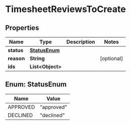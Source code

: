 

# TimesheetReviewsToCreate


## Properties

| Name | Type | Description | Notes |
|------------ | ------------- | ------------- | -------------|
|**status** | [**StatusEnum**](#StatusEnum) |  |  |
|**reason** | **String** |  |  [optional] |
|**ids** | **List&lt;Object&gt;** |  |  |



## Enum: StatusEnum

| Name | Value |
|---- | -----|
| APPROVED | &quot;approved&quot; |
| DECLINED | &quot;declined&quot; |




